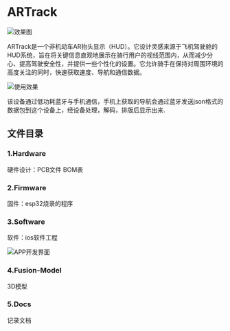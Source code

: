 # ARTrack

![效果图](https://github.com/AHANAyl0n/AR-Track/blob/main/5.Docs/%E6%95%88%E6%9E%9C%E5%9B%BE.png)

ARTrack是一个非机动车AR抬头显示（HUD）。它设计灵感来源于飞机驾驶舱的HUD系统，旨在将关键信息直观地展示在骑行用户的视线范围内，从而减少分心、提高驾驶安全性，并提供一些个性化的设置。它允许骑手在保持对周围环境的高度关注的同时，快速获取速度、导航和通信数据。

![使用效果](https://github.com/AHANAyl0n/AR-Track/blob/main/5.Docs/%E4%BD%BF%E7%94%A8%E6%95%88%E6%9E%9C.jpg)

该设备通过低功耗蓝牙与手机通信，手机上获取的导航会通过蓝牙发送json格式的数据包到这个设备上，经设备处理，解码，排版后显示出来.

## 文件目录

### 1.Hardware

硬件设计：PCB文件 BOM表

### 2.Firmware

固件：esp32烧录的程序

### 3.Software

软件：ios软件工程

![APP开发界面](https://github.com/AHANAyl0n/AR-Track/blob/main/5.Docs/APP%E5%BC%80%E5%8F%91%E7%95%8C%E9%9D%A2.jpg)

### 4.Fusion-Model

3D模型

### 5.Docs

记录文档

